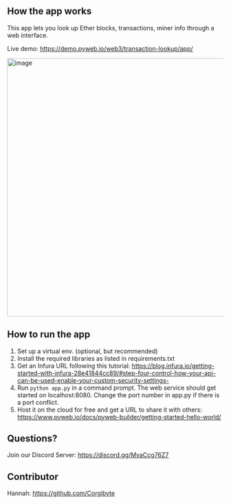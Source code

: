 ## How the app works
This app lets you look up Ether blocks, transactions, miner info through a web interface.

Live demo: https://demo.pyweb.io/web3/transaction-lookup/app/


<img width="600" alt="image" src="https://user-images.githubusercontent.com/18755763/167014938-dcb63602-5699-4b33-a155-a51b2c9ec9f2.png">


## How to run the app
1) Set up a virtual env. (optional, but recommended)
2) Install the required libraries as listed in requirements.txt
3) Get an Infura URL following this tutorial: https://blog.infura.io/getting-started-with-infura-28e41844cc89/#step-four-control-how-your-api-can-be-used-enable-your-custom-security-settings-
4) Run `python app.py` in a command prompt. The web service should get started on localhost:8080. Change the port number in app.py if there is a port conflict.
5) Host it on the cloud for free and get a URL to share it with others: https://www.pyweb.io/docs/pyweb-builder/getting-started-hello-world/

## Questions?
Join our Discord Server: https://discord.gg/MvaCcg76Z7

## Contributor
Hannah: https://github.com/Corgibyte
